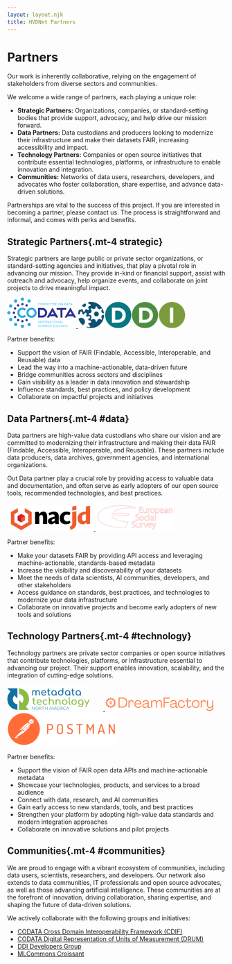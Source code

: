 ```yaml
---
layout: layout.njk
title: HVDNet Partners
---
```


# Partners

Our work is inherently collaborative, relying on the engagement of stakeholders from diverse sectors and communities. 

We welcome a wide range of partners, each playing a unique role:

- **Strategic Partners:** Organizations, companies, or standard-setting bodies that provide support, advocacy, and help drive our mission forward.
- **Data Partners:** Data custodians and producers looking to modernize their infrastructure and make their datasets FAIR, increasing accessibility and impact.
- **Technology Partners:** Companies or open source initiatives that contribute essential technologies, platforms, or infrastructure to enable innovation and integration.
- **Communities:** Networks of data users, researchers, developers, and advocates who foster collaboration, share expertise, and advance data-driven solutions.

Partnerships are vital to the success of this project. If you are interested in becoming a partner, please contact us. The process is straightforward and informal, and comes with perks and benefits.

## Strategic Partners{.mt-4 strategic}

Strategic partners are large public or private sector organizations, or standard-setting agencies and initiatives, that play a pivotal role in advancing our mission. They provide in-kind or financial support, assist with outreach and advocacy, help organize events, and collaborate on joint projects to drive meaningful impact.

<div class="d-flex align-items-center gap-3 mb-4">
    <a href="https://www.codata.org" target="_blank" rel="noopener">
        <img src="/img/codata_logo.png" alt="CODATA" height="70" class="me-4">
    </a>
    <a href="https://www.ddialliance.org" target="_blank" rel="noopener">
        <img src="/img/ddi_logo.png" alt="DDI Alliance" height="60"  class="me-4">
    </a>
</div>

Partner benefits:
- Support the vision of FAIR (Findable, Accessible, Interoperable, and Reusable) data
- Lead the way into a machine-actionable, data-driven future
- Bridge communities across sectors and disciplines
- Gain visibility as a leader in data innovation and stewardship
- Influence standards, best practices, and policy development
- Collaborate on impactful projects and initiatives

## Data Partners{.mt-4 #data}

Data partners are high-value data custodians who share our vision and are committed to modernizing their infrastructure and making their data FAIR (Findable, Accessible, Interoperable, and Reusable). These partners include data producers, data archives, government agencies, and international organizations. 

Out Data partner play a crucial role by providing access to valuable data and documentation, and often serve as early adopters of our open source tools, recommended technologies, and best practices.

<div class="d-flex align-items-center gap-3 mb-4">
    <a href="https://www.icpsr.umich.edu/web/pages/NACJD/index.html" target="_blank" rel="noopener">
        <img src="/img/nacjd_logo_bordered.png" alt="NACJD" height="60">
    </a>
    <a href="https://www.europeansocialsurvey.org" target="_blank" rel="noopener">
        <img src="/img/ess_logo_white.png" alt="European Social Survey" height="65">
    </a>
</div>

Partner benefits:
- Make your datasets FAIR by providing API access and leveraging machine-actionable, standards-based metadata
- Increase the visibility and discoverability of your datasets
- Meet the needs of data scientists, AI communities, developers, and other stakeholders
- Access guidance on standards, best practices, and technologies to modernize your data infrastructure
- Collaborate on innovative projects and become early adopters of new tools and solutions

## Technology Partners{.mt-4 #technology}

Technology partners are private sector companies or open source initiatives that contribute technologies, platforms, or infrastructure essential to advancing our project. Their support enables innovation, scalability, and the integration of cutting-edge solutions.

<div class="d-flex align-items-center gap-3 mb-4">
    <a href="https://www.mtna.us" target="_blank" rel="noopener">
        <img src="/img/mtna_logo.png" alt="MTNA" height="60" style="margin-right: 2rem;">
    </a>
    <a href="https://www.dreamfactory.com/" target="_blank" rel="noopener">
        <img src="/img/dreamfactory_logo_orange.png" alt="Dreamfactory" width="250">
    </a>
    <a href="https://www.postman.com" target="_blank" rel="noopener">
        <img src="/img/postman_logo.png" alt="Postman" width="250"  class="me-4">
    </a>
</div>

Partner benefits:
- Support the vision of FAIR open data APIs and machine-actionable metadata
- Showcase your technologies, products, and services to a broad audience
- Connect with data, research, and AI communities
- Gain early access to new standards, tools, and best practices
- Strengthen your platform by adopting high-value data standards and modern integration approaches
- Collaborate on innovative solutions and pilot projects

## Communities{.mt-4 #communities}

We are proud to engage with a vibrant ecosystem of communities, including data users, scientists, researchers, and developers. Our network also extends to data communities, IT professionals and open source advocates, as well as those advancing artificial intelligence. These communities are at the forefront of innovation, driving collaboration, sharing expertise, and shaping the future of data-driven solutions.

We actively collaborate with the following groups and initiatives:
- [CODATA Cross Domain Interoperability Framework (CDIF)](https://cdif.codata.org/)
- [CODATA Digital Representation of Units of Measurement (DRUM)](https://cdif.codata.org/)
- [DDI Developers Group](https://groups.google.com/g/ddi-developers)
- [MLCommons Croissant](https://mlcommons.org/working-groups/data/croissant/)

